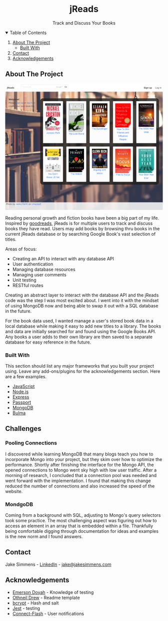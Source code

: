 <!-- PROJECT LOGO -->
<br />
<p align="center">
  <h1 align="center">jReads</h1>

  <p align="center">
    Track and Discuss Your Books
    <br />
  </p>
</p>


<!-- TABLE OF CONTENTS -->
<details open="open">
  <summary>Table of Contents</summary>
  <ol>
    <li>
      <a href="#about-the-project">About The Project</a>
      <ul>
        <li><a href="#built-with">Built With</a></li>
      </ul>
    </li>
    <li><a href="#contact">Contact</a></li>
    <li><a href="#acknowledgements">Acknowledgements</a></li>
  </ol>
</details>



<!-- ABOUT THE PROJECT -->
## About The Project

<img src="./public/images/bookAppHome.jpg">

Reading personal growth and fiction books have been a big part of my life.  Inspired by [goodreads](https://www.goodreads.com/), jReads is for multiple users to track and discuss books they have read.  Users may add books by browsing thru books in the current jReads database or by searching Google Book's vast selection of titles.

Areas of focus:

<ul>
  <li>Creating an API to interact with any database API</li>
  <li>User authentication</li>
  <li>Managing database resources</li>
  <li>Managing user comments</li>
  <li>Unit testing</li>
  <li>RESTful routes</li>
</ul>

Creating an abstract layer to interact with the database API and the jReads code was the step I was most excited about.  I went into it with the mindset of using MongoDB now and being able to swap it out with a SQL database in the future.

For the book data used, I wanted manage a user's stored book data in a local database while making it easy to add new titles to a library.  The books and data are initially searched for and found using the Google Books API.  Any books a user adds to their own library are then saved to a separate database for easy reference in the future.

### Built With

This section should list any major frameworks that you built your project using. Leave any add-ons/plugins for the acknowledgements section. Here are a few examples.
* [JavaScript](https://www.ecma-international.org/technical-committees/tc39/)
* [Node.js](https://nodejs.org)
* [Express](https://expressjs.com)
* [Passport](http://passportjs.org)
* [MongoDB](https://mongodb.com)
* [Bulma](https://bulma.io)



## Challenges

### Pooling Connections
I discovered while learning MongoDB that many blogs teach you how to incorporate Mongo into your project, but they skim over how to optimize the performance.  Shortly after finishing the interface for the Mongo API, the opened connections to Mongo went sky high with low user traffic.  After a morning of research, I concluded that a connection pool was needed and went forward with the implementation.  I found that making this change reduced the number of connections and also increased the speed of the website.

### MondgoDB
Coming from a background with SQL, adjusting to Mongo's query selectors took some practice.  The most challenging aspect was figuring out how to access an element in an array that is embedded within a file.  Thankfully being comfortable digging through documentation for ideas and examples is the new norm and I found answers.


<!-- CONTACT -->
## Contact

Jake Simmens - [LinkedIn](https://linkedin.com/in/jakesimmens) - jake@jakesimmens.com

<!--Project Link: [http://jakesimmens.com](http://jakesimmens.com) -->



<!-- ACKNOWLEDGEMENTS -->
## Acknowledgements
* [Emerson Doyah](https://github.com/emerzonic) - Knowledge of testing
* [Othneil Drew](https://github.com/othneildrew/Best-README-Template) - Readme template
* [bcrypt](https://www.npmjs.com/package/bcrypt) - Hash and salt
* [Jest](https://jestjs.io/) - testing
* [Connect-Flash](https://www.npmjs.com/package/connect-flash) - User notifications

